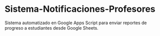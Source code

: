 # Sistema-Notificaciones-Profesores
Sistema automatizado en Google Apps Script para enviar reportes de progreso a estudiantes desde Google Sheets.
